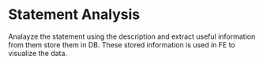 # Statement Analysis
Analayze the statement using the description and extract useful information from them store them in DB. These stored information is used in FE to visualize the data.
